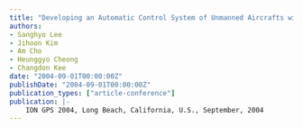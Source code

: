 ```yaml
---
title: "Developing an Automatic Control System of Unmanned Aircrafts with a Single-antenna GPS Receiver"
authors:
- Sanghyo Lee
- Jihoon Kim
- Am Cho
- Heunggyo Cheong
- Changdon Kee
date: "2004-09-01T00:00:00Z"
publishDate: "2004-09-01T00:00:00Z"
publication_types: ["article-conference"]
publication: |-
    ION GPS 2004, Long Beach, California, U.S., September, 2004
---
```

